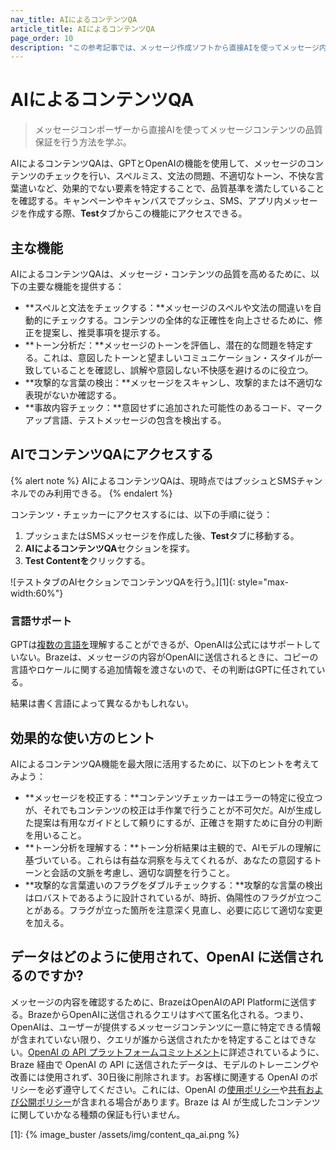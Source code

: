```yaml
---
nav_title: AIによるコンテンツQA
article_title: AIによるコンテンツQA
page_order: 10
description: "この参考記事では、メッセージ作成ソフトから直接AIを使ってメッセージ内容の品質保証を行う方法を取り上げる。"
---
```


# AIによるコンテンツQA

> メッセージコンポーザーから直接AIを使ってメッセージコンテンツの品質保証を行う方法を学ぶ。

AIによるコンテンツQAは、GPTとOpenAIの機能を使用して、メッセージのコンテンツのチェックを行い、スペルミス、文法の問題、不適切なトーン、不快な言葉遣いなど、効果的でない要素を特定することで、品質基準を満たしていることを確認する。キャンペーンやキャンバスでプッシュ、SMS、アプリ内メッセージを作成する際、**Test**タブからこの機能にアクセスできる。

## 主な機能

AIによるコンテンツQAは、メッセージ・コンテンツの品質を高めるために、以下の主要な機能を提供する：

- **スペルと文法をチェックする：**メッセージのスペルや文法の間違いを自動的にチェックする。コンテンツの全体的な正確性を向上させるために、修正を提案し、推奨事項を提示する。
- **トーン分析だ：**メッセージのトーンを評価し、潜在的な問題を特定する。これは、意図したトーンと望ましいコミュニケーション・スタイルが一致していることを確認し、誤解や意図しない不快感を避けるのに役立つ。
- **攻撃的な言葉の検出：**メッセージをスキャンし、攻撃的または不適切な表現がないか確認する。
- **事故内容チェック：**意図せずに追加された可能性のあるコード、マークアップ言語、テストメッセージの包含を検出する。

## AIでコンテンツQAにアクセスする

{% alert note %}
AIによるコンテンツQAは、現時点ではプッシュとSMSチャンネルでのみ利用できる。
{% endalert %}

コンテンツ・チェッカーにアクセスするには、以下の手順に従う：

1. プッシュまたはSMSメッセージを作成した後、**Test**タブに移動する。
2. **AIによるコンテンツQA**セクションを探す。
3. **Test Contentを**クリックする。

![テストタブのAIセクションでコンテンツQAを行う。][1]{: style="max-width:60%"}

### 言語サポート

GPTは[複数の言語を](https://openai.com/research/gpt-4#:~:text=GPT%2D4%203%2Dshot%20accuracy%20on%20MMLU%20across%20languages)理解することができるが、OpenAIは公式にはサポートしていない。Brazeは、メッセージの内容がOpenAIに送信されるときに、コピーの言語やロケールに関する追加情報を渡さないので、その判断はGPTに任されている。

結果は書く言語によって異なるかもしれない。

## 効果的な使い方のヒント

AIによるコンテンツQA機能を最大限に活用するために、以下のヒントを考えてみよう：

- **メッセージを校正する：**コンテンツチェッカーはエラーの特定に役立つが、それでもコンテンツの校正は手作業で行うことが不可欠だ。AIが生成した提案は有用なガイドとして頼りにするが、正確さを期すために自分の判断を用いること。
- **トーン分析を理解する：**トーン分析結果は主観的で、AIモデルの理解に基づいている。これらは有益な洞察を与えてくれるが、あなたの意図するトーンと会話の文脈を考慮し、適切な調整を行うこと。
- **攻撃的な言葉遣いのフラグをダブルチェックする：**攻撃的な言葉の検出はロバストであるように設計されているが、時折、偽陽性のフラグが立つことがある。フラグが立った箇所を注意深く見直し、必要に応じて適切な変更を加える。

## データはどのように使用されて、OpenAI に送信されるのですか?

メッセージの内容を確認するために、BrazeはOpenAIのAPI Platformに送信する。BrazeからOpenAIに送信されるクエリはすべて匿名化される。つまり、OpenAIは、ユーザーが提供するメッセージコンテンツに一意に特定できる情報が含まれていない限り、クエリが誰から送信されたかを特定することはできない。[OpenAI の API プラットフォームコミットメント](https://openai.com/policies/api-data-usage-policies)に詳述されているように、Braze 経由で OpenAI の API に送信されたデータは、モデルのトレーニングや改善には使用されず、30日後に削除されます。お客様に関連する OpenAI のポリシーを必ず遵守してください。これには、OpenAI の[使用ポリシー](https://openai.com/policies/usage-policies)や[共有および公開ポリシー](https://openai.com/policies/sharing-publication-policy)が含まれる場合があります。Braze は AI が生成したコンテンツに関していかなる種類の保証も行いません。

[1]: {% image_buster /assets/img/content_qa_ai.png %}
